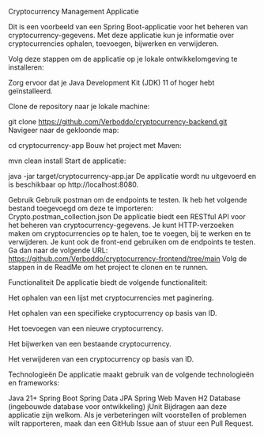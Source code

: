 Cryptocurrency Management Applicatie

Dit is een voorbeeld van een Spring Boot-applicatie voor het beheren van cryptocurrency-gegevens. Met deze applicatie kun je informatie over cryptocurrencies ophalen, toevoegen, bijwerken en verwijderen.

Volg deze stappen om de applicatie op je lokale ontwikkelomgeving te installeren:

Zorg ervoor dat je Java Development Kit (JDK) 11 of hoger hebt geïnstalleerd.

Clone de repository naar je lokale machine:

git clone https://github.com/Verboddo/cryptocurrency-backend.git
Navigeer naar de gekloonde map:

cd cryptocurrency-app
Bouw het project met Maven:

mvn clean install
Start de applicatie:

java -jar target/cryptocurrency-app.jar
De applicatie wordt nu uitgevoerd en is beschikbaar op http://localhost:8080.

Gebruik
Gebruik postman om de endpoints te testen. Ik heb het volgende bestand toegevoegd om deze te importeren: Crypto.postman_collection.json
De applicatie biedt een RESTful API voor het beheren van cryptocurrency-gegevens. Je kunt HTTP-verzoeken maken om cryptocurrencies op te halen, toe te voegen, bij te werken en te verwijderen.
Je kunt ook de front-end gebruiken om de endpoints te testen.
Ga dan naar de volgende URL: https://github.com/Verboddo/cryptocurrency-frontend/tree/main
Volg de stappen in de ReadMe om het project te clonen en te runnen.

Functionaliteit
De applicatie biedt de volgende functionaliteit:

Het ophalen van een lijst met cryptocurrencies met paginering.

Het ophalen van een specifieke cryptocurrency op basis van ID.

Het toevoegen van een nieuwe cryptocurrency.

Het bijwerken van een bestaande cryptocurrency.

Het verwijderen van een cryptocurrency op basis van ID.

Technologieën
De applicatie maakt gebruik van de volgende technologieën en frameworks:

Java 21+
Spring Boot
Spring Data JPA
Spring Web
Maven
H2 Database (ingebouwde database voor ontwikkeling)
jUnit
Bijdragen aan deze applicatie zijn welkom. Als je verbeteringen wilt voorstellen of problemen wilt rapporteren, maak dan een GitHub Issue aan of stuur een Pull Request.
